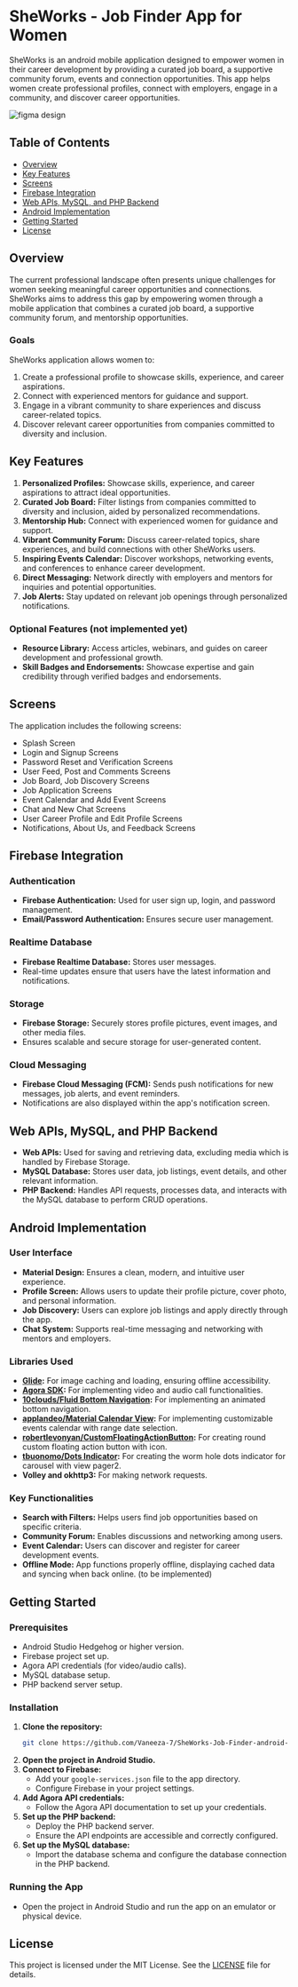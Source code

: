 # SheWorks - Job Finder App for Women

SheWorks is an android mobile application designed to empower women in their career development by providing a curated job board, a supportive community forum, events and connection opportunities. This app helps women create professional profiles, connect with employers, engage in a community, and discover career opportunities.


![figma design](https://github.com/Vaneeza-7/SheWorks-Job-Finder-android-app/blob/master/figma_design.jpg)

## Table of Contents
- [Overview](#overview)
- [Key Features](#key-features)
- [Screens](#screens)
- [Firebase Integration](#firebase-integration)
- [Web APIs, MySQL, and PHP Backend](#web-apis-mysql-and-php-backend)
- [Android Implementation](#android-implementation)
- [Getting Started](#getting-started)
- [License](#license)

## Overview
The current professional landscape often presents unique challenges for women seeking meaningful career opportunities and connections. SheWorks aims to address this gap by empowering women through a mobile application that combines a curated job board, a supportive community forum, and mentorship opportunities.

### Goals
SheWorks application allows women to:
1. Create a professional profile to showcase skills, experience, and career aspirations.
2. Connect with experienced mentors for guidance and support.
3. Engage in a vibrant community to share experiences and discuss career-related topics.
4. Discover relevant career opportunities from companies committed to diversity and inclusion.

## Key Features
1. **Personalized Profiles:** Showcase skills, experience, and career aspirations to attract ideal opportunities.
2. **Curated Job Board:** Filter listings from companies committed to diversity and inclusion, aided by personalized recommendations.
3. **Mentorship Hub:** Connect with experienced women for guidance and support.
4. **Vibrant Community Forum:** Discuss career-related topics, share experiences, and build connections with other SheWorks users.
5. **Inspiring Events Calendar:** Discover workshops, networking events, and conferences to enhance career development.
6. **Direct Messaging:** Network directly with employers and mentors for inquiries and potential opportunities.
7. **Job Alerts:** Stay updated on relevant job openings through personalized notifications.

### Optional Features (not implemented yet)
- **Resource Library:** Access articles, webinars, and guides on career development and professional growth.
- **Skill Badges and Endorsements:** Showcase expertise and gain credibility through verified badges and endorsements.

## Screens
The application includes the following screens:
- Splash Screen
- Login and Signup Screens
- Password Reset and Verification Screens
- User Feed, Post and Comments Screens
- Job Board, Job Discovery Screens
- Job Application Screens
- Event Calendar and Add Event Screens
- Chat and New Chat Screens
- User Career Profile and Edit Profile Screens
- Notifications, About Us, and Feedback Screens

## Firebase Integration
### Authentication
- **Firebase Authentication:** Used for user sign up, login, and password management.
- **Email/Password Authentication:** Ensures secure user management.

### Realtime Database
- **Firebase Realtime Database:** Stores user messages.
- Real-time updates ensure that users have the latest information and notifications.

### Storage
- **Firebase Storage:** Securely stores profile pictures, event images, and other media files.
- Ensures scalable and secure storage for user-generated content.

### Cloud Messaging
- **Firebase Cloud Messaging (FCM):** Sends push notifications for new messages, job alerts, and event reminders.
- Notifications are also displayed within the app's notification screen.

## Web APIs, MySQL, and PHP Backend
- **Web APIs:** Used for saving and retrieving data, excluding media which is handled by Firebase Storage.
- **MySQL Database:** Stores user data, job listings, event details, and other relevant information.
- **PHP Backend:** Handles API requests, processes data, and interacts with the MySQL database to perform CRUD operations.

## Android Implementation
### User Interface
- **Material Design:** Ensures a clean, modern, and intuitive user experience.
- **Profile Screen:** Allows users to update their profile picture, cover photo, and personal information.
- **Job Discovery:** Users can explore job listings and apply directly through the app.
- **Chat System:** Supports real-time messaging and networking with mentors and employers.

### Libraries Used
- **[Glide](https://github.com/bumptech/glide):** For image caching and loading, ensuring offline accessibility.
- **[Agora SDK](https://www.agora.io/en/):** For implementing video and audio call functionalities.
- **[10clouds/Fluid Bottom Navigation](https://github.com/10clouds/FluidBottomNavigation-android):** For implementing an animated bottom navigation.
- **[applandeo/Material Calendar View](https://github.com/Applandeo/Material-Calendar-View):** For implementing customizable events calendar with range date selection.
- **[robertlevonyan/CustomFloatingActionButton](https://github.com/robertlevonyan/custom-floating-action-button):** For creating round custom floating action button with icon.
- **[tbuonomo/Dots Indicator](https://github.com/tommybuonomo/dotsindicator):** For creating the worm hole dots indicator for carousel with view pager2.
- **Volley and okhttp3:** For making network requests.

### Key Functionalities
- **Search with Filters:** Helps users find job opportunities based on specific criteria.
- **Community Forum:** Enables discussions and networking among users.
- **Event Calendar:** Users can discover and register for career development events.
- **Offline Mode:** App functions properly offline, displaying cached data and syncing when back online. (to be implemented)

## Getting Started

### Prerequisites
- Android Studio Hedgehog or higher version.
- Firebase project set up.
- Agora API credentials (for video/audio calls).
- MySQL database setup.
- PHP backend server setup.

### Installation
1. **Clone the repository:**
    ```sh
    git clone https://github.com/Vaneeza-7/SheWorks-Job-Finder-android-app.git
    ```
2. **Open the project in Android Studio.**
3. **Connect to Firebase:**
    - Add your `google-services.json` file to the app directory.
    - Configure Firebase in your project settings.
4. **Add Agora API credentials:**
    - Follow the Agora API documentation to set up your credentials.
5. **Set up the PHP backend:**
    - Deploy the PHP backend server.
    - Ensure the API endpoints are accessible and correctly configured.
6. **Set up the MySQL database:**
    - Import the database schema and configure the database connection in the PHP backend.

### Running the App
- Open the project in Android Studio and run the app on an emulator or physical device.

## License
This project is licensed under the MIT License. See the [LICENSE](LICENSE) file for details.
